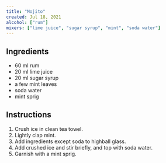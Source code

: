 ```yaml
---
title: "Mojito"
created: Jul 18, 2021
alcohol: ["rum"]
mixers: ["lime juice", "sugar syrup", "mint", "soda water"]
---
```


## Ingredients

- 60 ml rum
- 20 ml lime juice
- 20 ml sugar syrup
- a few mint leaves
- soda water
- mint sprig

## Instructions

1. Crush ice in clean tea towel.
2. Lightly clap mint.
3. Add ingredients except soda to highball glass.
4. Add crushed ice and stir briefly, and top with soda water.
5. Garnish with a mint sprig.
